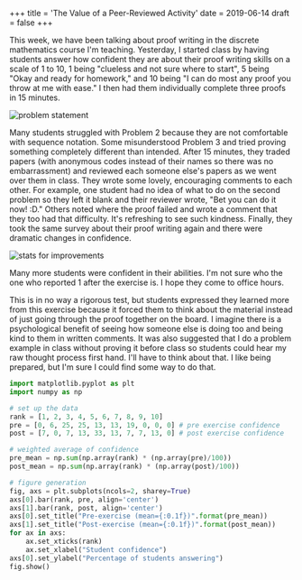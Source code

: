 +++
title = 'The Value of a Peer-Reviewed Activity'
date = 2019-06-14
draft = false
+++

This week, we have been talking about proof writing in the discrete mathematics course I'm teaching. Yesterday, I started class by having students answer how confident they are about their proof writing skills on a scale of 1 to 10, 1 being "clueless and not sure where to start", 5 being "Okay and ready for homework," and 10 being "I can do most any proof you throw at me with ease." I then had them individually complete three proofs in 15 minutes.  

![problem statement](problem.png)

Many students struggled with Problem 2 because they are not comfortable with sequence notation. Some misunderstood Problem 3 and tried proving something completely different than intended. After 15 minutes, they traded papers (with anonymous codes instead of their names so there was no embarrassment) and reviewed each someone else's papers as we went over them in class. They wrote some lovely, encouraging comments to each other. For example, one student had no idea of what to do on the second problem so they left it blank and their reviewer wrote, "Bet you can do it now! :D." Others noted where the proof failed and wrote a comment that they too had that difficulty. It's refreshing to see such kindness. Finally, they took the same survey about their proof writing again and there were dramatic changes in confidence.  

![stats for improvements](stats.png)

Many more students were confident in their abilities. I'm not sure who the one who reported 1 after the exercise is. I hope they come to office hours.  

This is in no way a rigorous test, but students expressed they learned more from this exercise because it forced them to think about the material instead of just going through the proof together on the board. I imagine there is a psychological benefit of seeing how someone else is doing too and being kind to them in written comments. It was also suggested that I do a problem example in class without proving it before class so students could hear my raw thought process first hand. I'll have to think about that. I like being prepared, but I'm sure I could find some way to do that.

```py
import matplotlib.pyplot as plt
import numpy as np

# set up the data
rank = [1, 2, 3, 4, 5, 6, 7, 8, 9, 10]
pre = [0, 6, 25, 25, 13, 13, 19, 0, 0, 0] # pre exercise confidence
post = [7, 0, 7, 13, 33, 13, 7, 7, 13, 0] # post exercise confidence

# weighted average of confidence
pre_mean = np.sum(np.array(rank) * (np.array(pre)/100))
post_mean = np.sum(np.array(rank) * (np.array(post)/100))

# figure generation
fig, axs = plt.subplots(ncols=2, sharey=True)
axs[0].bar(rank, pre, align='center')
axs[1].bar(rank, post, align='center')
axs[0].set_title("Pre-exercise (mean={:0.1f})".format(pre_mean))
axs[1].set_title("Post-exercise (mean={:0.1f})".format(post_mean))
for ax in axs:
    ax.set_xticks(rank)
    ax.set_xlabel("Student confidence")
axs[0].set_ylabel("Percentage of students answering")
fig.show()
```
